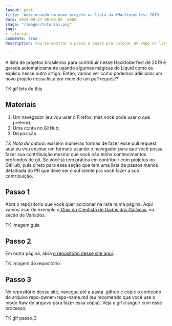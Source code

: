 ```yaml
---
layout: post
title: 'Adicionando um novo projeto na lista da #Hacktoberfest 2019'
date: 2019-09-27 08:00:00 -0300
image: "/images/tutorial.png"
tags:
- tutorial
comments: true
description: Vou te mostrar o passo a passo pra colocar um repo na lista de 2019

---
```

A lista de projetos brasileiros para contribuir nesse Hacktoberfest de 2019 é gerada automáticamente usando algumas mágicas do Liquid como eu explico nesse outro artigo. Então, vamos ver como podemos adicionar um novo projeto nessa lista por meio de um _pull request_?

TK gif lets do this

## Materiais

1. Um navegador (eu vou usar o Firefox, mas você pode usar o que preferir);
2. Uma conta no GitHub;
3. Disposição.

_TK Nota da autora_: existem inúmeras formas de fazer esse pull request, aqui eu vou ensinar um formato usando o navegador para que você possa fazer sua contribuição mesmo que você não tenha conhecimentos profundos de git. Se você já tem prática em contribuir com projetos no GitHub, pula direto para essa seção que tem uma lista de passos menos detalhada do PR que deve ser o suficiente pra você fazer a sua contribuição.

## Passo 1

Abra o repósitorio que você quer adicionar na lista numa página. Aqui vamos usar de exemplo o[ Guia do Cientista de Dados das Galáxias](https://github.com/PizzaDeDados/datascience-pizza), na seção de Variados.

TK imagem guia

## Passo 2

Em outra página, abra [o repositório desse site aqui](https://github.com/jtemporal/jtemporal.github.io).

TK imagem do repositório

## Passo 3

No repositório desse site, navegue até a pasta .github e copie o conteudo do arquivo repo-owner+repo-name.md (eu recomendo que você use o modo Raw do arquivo para fazer essa cópia). Veja o gif a seguir com esse processo:

TK gif passo_3